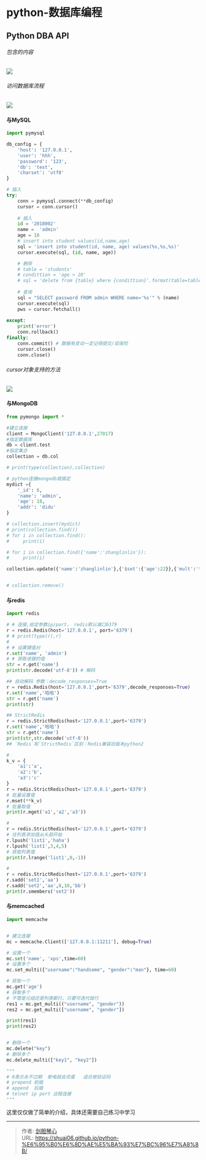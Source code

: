 # python-数据库编程




## Python DBA API

###### 包含的内容
<img src="https://geoer666-1257264766.cos.ap-beijing.myqcloud.com/pydb1.png"></img>

###### 访问数据库流程
<img src="https://geoer666-1257264766.cos.ap-beijing.myqcloud.com/pydb2.png"></img>





#### 与MySQL

```python
import pymysql

db_config = {
    'host': '127.0.0.1',
    'user': 'hhh',
    'password': '123',
    'db': 'test',
    'charset': 'utf8'
}

# 插入
try:
    conn = pymysql.connect(**db_config)
    cursor = conn.cursor()
	
    # 插入
    id = '2018002'
    name =  'admin'
    age = 18
    # insert into student values(id,name,age)
    sql = 'insert into student(id, name, age) values(%s,%s,%s)'
    cursor.execute(sql, (id, name, age))

    # 删除
    # table = 'students'
    # condittion = 'age > 20'
    # sql = 'delete from {table} where {condittion}'.format(table=table, condittion=condittion)
    
    # 查询
    sql = "SELECT password FROM admin WHERE name='%s'" % (name)
    cursor.execute(sql)
    pws = cursor.fetchall()
   
except:
    print('error')
    conn.rollback()
finally:
    conn.commit() # 数据有变动一定记得提交/双保险
    cursor.close()
    conn.close()
```

###### cursor对象支持的方法

<img src="https://geoer666-1257264766.cos.ap-beijing.myqcloud.com/pydb3.png"></img>



#### 与MongoDB

```python
from pymongo import *

#建立连接
client = MongoClient('127.0.0.1',27017)
#指定数据库
db = client.test
#指定集合
collection = db.col

# print(type(collection),collection)

# python连接mongodb就搞定
mydict ={
    '_id': 6,
    'name': 'admin',
    'age': 18,
    'addr': 'didu'
}

# collection.insert(mydict)
# print(collection.find())
# for i in collection.find():
#     print(i)

# for i in collection.find({'name':'zhanglinlin'}):
#     print(i)

collection.update({'name':'zhanglinlin'},{'$set':{'age':22}},{'mult':'true'})


# collection.remove()
```



#### 与redis

```python
import redis

# # 连接,给定参数ip/port， redis默认端口6379
r = redis.Redis(host='127.0.0.1', port='6379')
# # print(type(r),r)
#
# # 设置键值对
r.set('name', 'admin')
# # 获取该键的值
str = r.get('name')
print(str.decode('utf-8')) # 解码

## 自动解码 参数：decode_responses=True
r = redis.Redis(host='127.0.0.1',port='6379',decode_responses=True)
r.set('name','哈哈')
str = r.get('name')
print(str)

## StrictRedis
r = redis.StrictRedis(host='127.0.0.1',port='6379')
r.set('name','哈哈')
str = r.get('name')
print(str,str.decode('utf-8'))
## `Redis`和`StrictRedis`区别：Redis兼容旧版本python2

#
k_v = {
    'a1':'a',
    'a2':'b',
    'a3':'c'
}
r = redis.StrictRedis(host='127.0.0.1',port='6379')
# 批量设置值
r.mset(**k_v)
# 批量取值
print(r.mget('a1','a2','a3'))

#
r = redis.StrictRedis(host='127.0.0.1',port='6379')
# 往列表添加值从头部开始
r.lpush('list1','haha')
r.lpush('list1',3,4,5)
# 获取列表值
print(r.lrange('list1',0,-1))

#
r = redis.StrictRedis(host='127.0.0.1',port='6379')
r.sadd('set1','aa')
r.sadd('set2','aa',8,10,'bb')
print(r.smembers('set2'))

```



#### 与memcached

```python
import memcache


# 建立连接
mc = memcache.Client(['127.0.0.1:11211'], debug=True)

# 设置一个
mc.set('name', 'xps',time=60)
# 设置多个
mc.set_multi({"username":"handsome", "gender":"man"}, time=60)

# 获取一个
mc.get('age')
# 获取多个
# 不管是元组还是列表都行，只要可迭代就行
res1 = mc.get_multi(("username", "gender"))
res2 = mc.get_multi(["username", "gender"])

print(res1)
print(res2)


# 删除一个
mc.delete("key")
# 删除多个
mc.delete_multi(["key1", "key2"])

"""
# 0表示永不过期  断电就会完蛋   适合做验证码
# prepend 前插
# append  后插
# telnet ip port 远程连接
"""
```



这里仅仅做了简单的介绍，具体还需要自己练习中学习

---

> 作者: [剑胆琴心](http://shuai06.github.io)  
> URL: https://shuai06.github.io/python-%E6%95%B0%E6%8D%AE%E5%BA%93%E7%BC%96%E7%A8%8B/  

